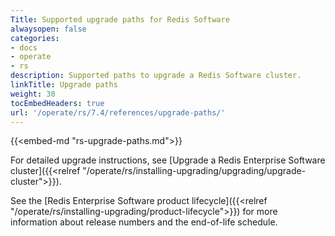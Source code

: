 ```yaml
---
Title: Supported upgrade paths for Redis Software
alwaysopen: false
categories:
- docs
- operate
- rs
description: Supported paths to upgrade a Redis Software cluster.
linkTitle: Upgrade paths
weight: 30
tocEmbedHeaders: true
url: '/operate/rs/7.4/references/upgrade-paths/'
---
```


{{<embed-md "rs-upgrade-paths.md">}}

For detailed upgrade instructions, see [Upgrade a Redis Enterprise Software cluster]({{<relref "/operate/rs/installing-upgrading/upgrading/upgrade-cluster">}}).

See the [Redis Enterprise Software product lifecycle]({{<relref "/operate/rs/installing-upgrading/product-lifecycle">}}) for more information about release numbers and the end-of-life schedule.
